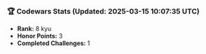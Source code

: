 ### 🏆 Codewars Stats (Updated: 2025-03-15 10:07:35 UTC)

- **Rank:** 8 kyu
- **Honor Points:** 3
- **Completed Challenges:** 1
